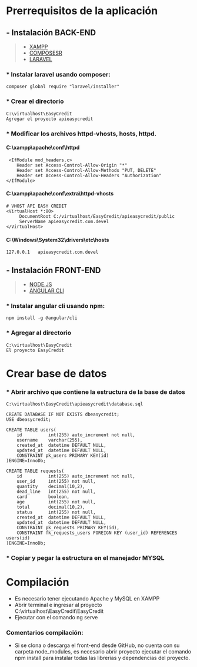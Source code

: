 # Prerrequisitos de la aplicación## - Instalación BACK-END> - [XAMPP](https://www.apachefriends.org/es/index.html)> - [COMPOSESR](https://getcomposer.org/)> - [LARAVEL](https://laravel.com/docs/5.7)### * Instalar laravel usando composer:	composer global require "laravel/installer"### * Crear el directorio	C:\virtualhost\EasyCredit	Agregar el proyecto apieasycredit### * Modificar los archivos httpd-vhosts, hosts, httpd.#### C:\xampp\apache\conf\httpd	 <IfModule mod_headers.c> 	 	Header set Access-Control-Allow-Origin "*"  		Header set Access-Control-Allow-Methods "PUT, DELETE"  		Header set Access-Control-Allow-Headers "Authorization"	</IfModule>#### C:\xampp\apache\conf\extra\httpd-vhosts	# VHOST API EASY CREDIT	<VirtualHost *:80>   		 DocumentRoot C:/virtualhost/EasyCredit/apieasycredit/public  		 ServerName apieasycredit.com.devel	</VirtualHost>#### C:\Windows\System32\drivers\etc\hosts	127.0.0.1	apieasycredit.com.devel## - Instalación FRONT-END> - [NODE.JS](https://nodejs.org/es/)> - [ANGULAR CLI](https://cli.angular.io/)### * Instalar angular cli usando npm:	npm install -g @angular/cli### * Agregar al directorio	C:\virtualhost\EasyCredit	El proyecto EasyCredit#  Crear base de datos### * Abrir archivo que contiene la estructura de la base de datos	C:\virtualhost\EasyCredit\apieasycredit\database.sql	CREATE DATABASE IF NOT EXISTS dbeasycredit;	USE dbeasycredit;	CREATE TABLE users(		id 		    int(255) auto_increment not null,		username	varchar(255),		created_at  datetime DEFAULT NULL,		updated_at  datetime DEFAULT NULL,		CONSTRAINT pk_users PRIMARY KEY(id)	)ENGINE=InnoDb;	CREATE TABLE requests(		id 			int(255) auto_increment not null,		user_id		int(255) not null,		quantity	decimal(10,2),		dead_line	int(255) not null,		card 		boolean,		age			int(255) not null,		total		decimal(10,2),		status		int(255) not null,		created_at 	datetime DEFAULT NULL,		updated_at  datetime DEFAULT NULL,		CONSTRAINT pk_requests PRIMARY KEY(id),		CONSTRAINT fk_requests_users FOREIGN KEY (user_id) REFERENCES users(id)	)ENGINE=InnoDb;### * Copiar y pegar la estructura en el manejador MYSQL# Compilación- Es necesario tener ejecutando Apache y MySQL en XAMPP- Abrir terminal e ingresar al proyecto C:\virtualhost\EasyCredit\EasyCredit- Ejecutar con el comando ng serve### Comentarios compilación:- Si se clona o descarga el front-end desde GitHub, no cuenta con su carpeta node_modules, es necesario abrir proyecto ejecutar el comando npm install para instalar todas las librerias y dependencias del proyecto.